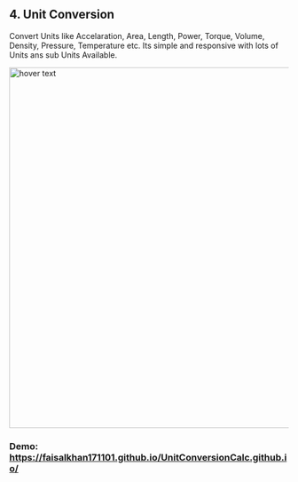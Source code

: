 ## 4. Unit Conversion

Convert Units like Accelaration, Area, Length, Power, Torque, Volume, Density, Pressure, Temperature etc. Its simple and responsive with lots of Units ans sub Units Available.

<img src="https://user-images.githubusercontent.com/87291732/210175981-83f4416b-8f28-4624-9a6a-ef90a0b974ef.png" width="650" title="hover text">

### Demo: https://faisalkhan171101.github.io/UnitConversionCalc.github.io/
